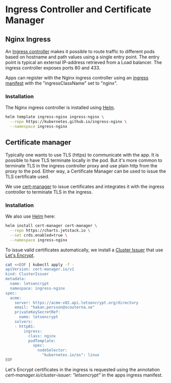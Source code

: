 # Ingress Controller and Certificate Manager

## Nginx Ingress 
An [Ingress controller](https://kubernetes.io/docs/concepts/services-networking/ingress-controllers/) makes it possible to route traffic to different pods based on hostname and path values using a single entry point. The entry point is typical an external IP-address retrieved from a Load balancer. The ingress controller exposes ports 80 and 433.

Apps can register with the Nginx ingress controller using an [ingress manifest](https://kubernetes.io/docs/concepts/services-networking/ingress/) with the "ingressClassName" set to "nginx".

### Installation
The Nginx ingress controller is installed using [Helm](hhttps://kubernetes.github.io/ingress-nginx/deploy/).

```bash
helm template ingress-nginx ingress-nginx \
  --repo https://kubernetes.github.io/ingress-nginx \
  --namespace ingress-nginx
```

## Certificate manager
Typically one wants to use TLS (https) to communicate with the app. It is possible to have TLS terminate locally in the pod. But it's more common to terminate TLS in the ingress controller proxy and use plain http from the proxy to the pod. Either way, a Certificate Manager can be used to issue the TLS certificate used. 

We use [cert-manager](https://cert-manager.io/) to issue certificates and integrates it with the ingress controller to terminate TLS in the ingress.


### Installation
We also use [Helm](https://cert-manager.io/docs/installation/helm/) here:
```bash
helm install cert-manager cert-manager \
  --repo https://charts.jetstack.io \
  --set crds.enabled=true \
  --namespace ingress-nginx
```

To issue valid certificates automatically, we install a [Cluster Issuer](https://cert-manager.io/docs/concepts/issuer/) that use [Let's Encrypt](https://letsencrypt.org/).

```bash
cat <<EOF | kubectl apply -f -
apiVersion: cert-manager.io/v1
kind: ClusterIssuer
metadata:
  name: letsencrypt
  namespace: ingress-nginx
spec:
  acme:
    server: https://acme-v02.api.letsencrypt.org/directory
    email: "hakan.persson@scouterna.se"
    privateKeySecretRef:
      name: letsencrypt
    solvers:
    - http01:
        ingress:
          class: nginx
          podTemplate:
            spec:
              nodeSelector:
                "kubernetes.io/os": linux
EOF
```

Let's Encrypt certificates in the ingress is requested using the annotation _cert-manager.io/cluster-issuer: "letsencrypt"_ in the apps ingress manifest.

